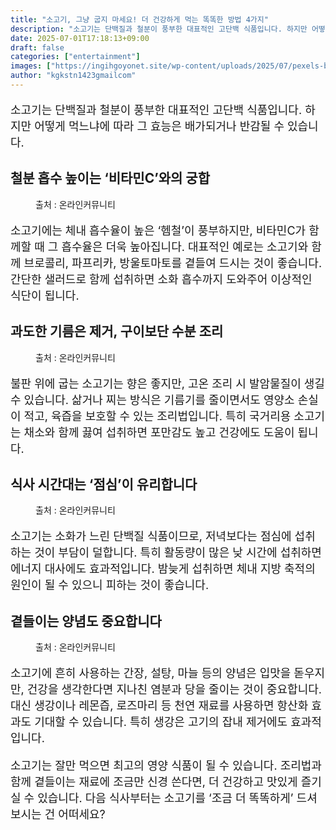 ```yaml
---
title: "소고기, 그냥 굽지 마세요! 더 건강하게 먹는 똑똑한 방법 4가지"
description: "소고기는 단백질과 철분이 풍부한 대표적인 고단백 식품입니다. 하지만 어떻게 먹느냐에 따라 그 효능은 배가되거나 반감될 수 있습니다."
date: 2025-07-01T17:18:13+09:00
draft: false
categories: ["entertainment"]
images: ["https://ingihgoyonet.site/wp-content/uploads/2025/07/pexels-betul-gunes-1793145775-32771642-1-768x1024.jpg", "https://ingihgoyonet.site/wp-content/uploads/2025/07/pexels-mali-65175-1-1024x682.jpg", "https://ingihgoyonet.site/wp-content/uploads/2025/07/pexels-valeriya-1639563-1024x683.jpg", "https://ingihgoyonet.site/wp-content/uploads/2025/07/pexels-minan1398-1638522-1024x681.jpg"]
author: "kgkstn1423gmailcom"
---
```


<p style="font-size:18px">소고기는 단백질과 철분이 풍부한 대표적인 고단백 식품입니다. 하지만 어떻게 먹느냐에 따라 그 효능은 배가되거나 반감될 수 있습니다.</p> <h2 >철분 흡수 높이는 ‘비타민C’와의 궁합</h2> <figure ><img src="https://ingihgoyonet.site/wp-content/uploads/2025/07/pexels-betul-gunes-1793145775-32771642-1-768x1024.jpg" alt="" style="aspect-ratio:16/9;object-fit:cover"/><figcaption >출처 : 온라인커뮤니티</figcaption></figure> <p style="font-size:18px">소고기에는 체내 흡수율이 높은 ‘헴철’이 풍부하지만, 비타민C가 함께할 때 그 흡수율은 더욱 높아집니다. 대표적인 예로는 소고기와 함께 브로콜리, 파프리카, 방울토마토를 곁들여 드시는 것이 좋습니다. 간단한 샐러드로 함께 섭취하면 소화 흡수까지 도와주어 이상적인 식단이 됩니다.</p> <h2 >과도한 기름은 제거, 구이보단 수분 조리</h2> <figure ><img src="https://ingihgoyonet.site/wp-content/uploads/2025/07/pexels-mali-65175-1-1024x682.jpg" alt="" style="aspect-ratio:16/9;object-fit:cover"/><figcaption >출처 : 온라인커뮤니티</figcaption></figure> <p style="font-size:18px">불판 위에 굽는 소고기는 향은 좋지만, 고온 조리 시 발암물질이 생길 수 있습니다. 삶거나 찌는 방식은 기름기를 줄이면서도 영양소 손실이 적고, 육즙을 보호할 수 있는 조리법입니다. 특히 국거리용 소고기는 채소와 함께 끓여 섭취하면 포만감도 높고 건강에도 도움이 됩니다.</p> <h2 >식사 시간대는 ‘점심’이 유리합니다</h2> <figure ><img src="https://ingihgoyonet.site/wp-content/uploads/2025/07/pexels-valeriya-1639563-1024x683.jpg" alt="" style="aspect-ratio:16/9;object-fit:cover"/><figcaption >출처 : 온라인커뮤니티</figcaption></figure> <p style="font-size:18px">소고기는 소화가 느린 단백질 식품이므로, 저녁보다는 점심에 섭취하는 것이 부담이 덜합니다. 특히 활동량이 많은 낮 시간에 섭취하면 에너지 대사에도 효과적입니다. 밤늦게 섭취하면 체내 지방 축적의 원인이 될 수 있으니 피하는 것이 좋습니다.</p> <h2 >곁들이는 양념도 중요합니다</h2> <figure ><img src="https://ingihgoyonet.site/wp-content/uploads/2025/07/pexels-minan1398-1638522-1024x681.jpg" alt="" style="aspect-ratio:16/9;object-fit:cover"/><figcaption >출처 : 온라인커뮤니티</figcaption></figure> <p style="font-size:18px">소고기에 흔히 사용하는 간장, 설탕, 마늘 등의 양념은 입맛을 돋우지만, 건강을 생각한다면 지나친 염분과 당을 줄이는 것이 중요합니다. 대신 생강이나 레몬즙, 로즈마리 등 천연 재료를 사용하면 항산화 효과도 기대할 수 있습니다. 특히 생강은 고기의 잡내 제거에도 효과적입니다.</p> <p style="font-size:18px">소고기는 잘만 먹으면 최고의 영양 식품이 될 수 있습니다. 조리법과 함께 곁들이는 재료에 조금만 신경 쓴다면, 더 건강하고 맛있게 즐기실 수 있습니다. 다음 식사부터는 소고기를 ‘조금 더 똑똑하게’ 드셔보시는 건 어떠세요?</p>
